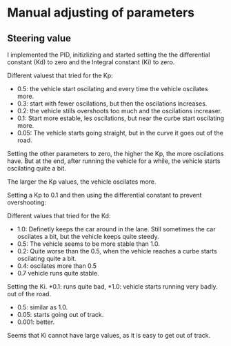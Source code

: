 # Manual adjusting of parameters 

## Steering value

I implemented the PID, initizlizing and started setting the the differential constant (Kd) to zero and the Integral constant (Ki) to zero. 

Different valuest that tried for the Kp:
* 0.5: the vehicle start oscilating and every time the vehicle oscilates more.
* 0.3: start with fewer oscilations, but then the oscilations increases.
* 0.2: the vehicle stills overshoots too much and the oscilations increaser.
* 0.1: Start more estable, les oscilations, but near the curbe start oscilating more.
* 0.05: The vehicle starts going straight, but in the curve it goes out of the road.

Setting the other parameters to zero, the higher the Kp, the more oscilations have. But at the end, after running the vehicle for a while, the vehicle starts oscilating quite a bit.

The larger the Kp values, the vehicle oscilates more. 

Setting a Kp to 0.1 and then using the differential constant to prevent overshooting:

Different values that tried for the Kd:
* 1.0: Definetly keeps the car around in the lane. Still sometimes the car oscilates a bit, but the vehicle keeps quite steedy. 
* 0.5: The vehicle seems to be more stable than 1.0.
* 0.2: Quite worse than the 0.5, when the vehicle reaches a curbe starts oscilating quite a bit.
* 0.4: oscilates more than 0.5
* 0.7 vehicle runs quite stable.

Setting the Ki.
*0.1: runs quite bad,
*1.0: vehicle starts running very badly. out of the road.
* 0.5: similar as 1.0.
* 0.05: starts going out of track.
* 0.001: better.

Seems that Ki cannot have large values, as it is easy to get out of track. 